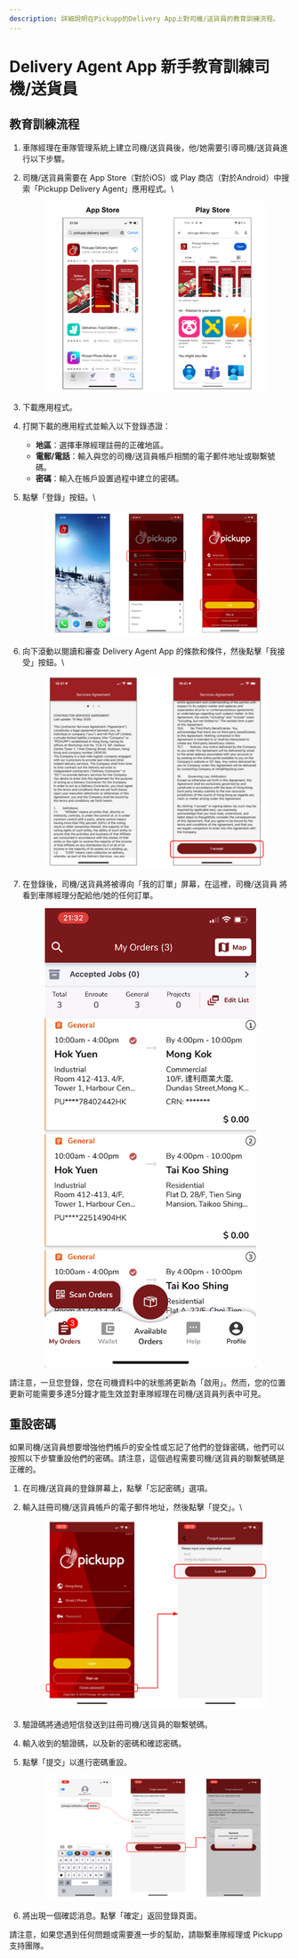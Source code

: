```yaml
---
description: 詳細說明在Pickupp的Delivery App上對司機/送貨員的教育訓練流程。
---
```


# Delivery Agent App 新手教育訓練司機/送貨員

## 教育訓練流程

1. 車隊經理在車隊管理系統上建立司機/送貨員後，他/她需要引導司機/送貨員進行以下步驟。
2.  司機/送貨員需要在 App Store（對於iOS）或 Play 商店（對於Android）中搜索「Pickupp Delivery Agent」應用程式。\


    <figure><img src="../.gitbook/assets/image (31).png" alt=""><figcaption></figcaption></figure>
3. 下載應用程式。
4. 打開下載的應用程式並輸入以下登錄憑證：
   * **地區**：選擇車隊經理註冊的正確地區。
   * **電郵/電話**：輸入與您的司機/送貨員帳戶相關的電子郵件地址或聯繫號碼。
   * **密碼**：輸入在帳戶設置過程中建立的密碼。
5.  點擊「登錄」按鈕。\


    <figure><img src="../.gitbook/assets/image (32).png" alt=""><figcaption></figcaption></figure>
6.  向下滾動以閱讀和審查 Delivery Agent App 的條款和條件，然後點擊「我接受」按鈕。\


    <figure><img src="../.gitbook/assets/image (33).png" alt=""><figcaption></figcaption></figure>
7.  在登錄後，司機/送貨員將被導向「我的訂單」屏幕，在這裡，司機/送貨員 將看到車隊經理分配給他/她的任何訂單。

    <figure><img src="../.gitbook/assets/image (34).png" alt=""><figcaption></figcaption></figure>

請注意，一旦您登錄，您在司機資料中的狀態將更新為「啟用」。然而，您的位置更新可能需要多達5分鐘才能生效並對車隊經理在司機/送貨員列表中可見。

## 重設密碼

如果司機/送貨員想要增強他們帳戶的安全性或忘記了他們的登錄密碼，他們可以按照以下步驟重設他們的密碼。請注意，這個過程需要司機/送貨員的聯繫號碼是正確的。

1. 在司機/送貨員的登錄屏幕上，點擊「忘記密碼」選項。
2.  輸入註冊司機/送貨員帳戶的電子郵件地址，然後點擊「提交」。\


    <figure><img src="../.gitbook/assets/image (35).png" alt=""><figcaption></figcaption></figure>
3. 驗證碼將通過短信發送到註冊司機/送貨員的聯繫號碼。
4. 輸入收到的驗證碼，以及新的密碼和確認密碼。
5.  點擊「提交」以進行密碼重設。

    <figure><img src="../.gitbook/assets/image (36).png" alt=""><figcaption></figcaption></figure>
6. 將出現一個確認消息。點擊「確定」返回登錄頁面。

請注意，如果您遇到任何問題或需要進一步的幫助，請聯繫車隊經理或 Pickupp 支持團隊。
